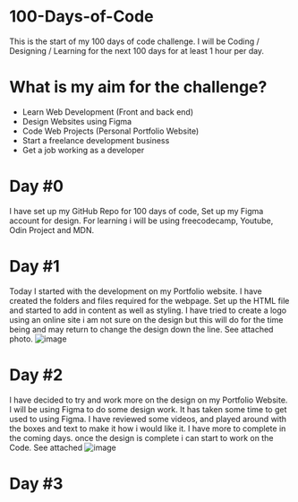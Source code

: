 # 100-Days-of-Code
This is the start of my 100 days of code challenge. I will be Coding / Designing / Learning for the next 100 days for at least 1 hour per day.

# What is my aim for the challenge?
- Learn Web Development (Front and back end)
- Design Websites using Figma
- Code Web Projects (Personal Portfolio Website)
- Start a freelance development business
- Get a job working as a developer

# Day #0
I have set up my GitHub Repo for 100 days of code, Set up my Figma account for design.
For learning i will be using freecodecamp, Youtube, Odin Project and MDN.

# Day #1
Today I started with the development on my Portfolio website. I have created the folders and files required for the webpage. Set up the HTML file and started to add in content as well as styling. I have tried to create a logo using an online site i am not sure on the design but this will do for the time being and may return to change the design down the line.
See attached photo.
![image](https://user-images.githubusercontent.com/28829718/147928494-9f66e208-b15c-40ac-9d62-075b27a17780.png)

# Day #2
I have decided to try and work more on the design on my Portfolio Website. I will be using Figma to do some design work. It has taken some time to get used to using Figma. I have reviewed some videos, and played around with the boxes and text to make it how i would like it.
I have more to complete in the coming days. once the design is complete i can start to work on the Code. See attached
![image](https://user-images.githubusercontent.com/28829718/147936353-42f18c4b-81f8-47b4-8cd8-60faf46bb33b.png)

# Day #3
